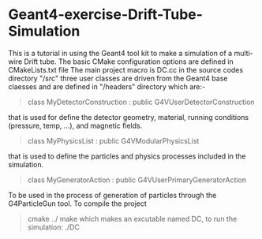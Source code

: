 # Geant4-exercise-Drift-Tube-Simulation
This is a tutorial in using the Geant4 tool kit to make a simulation of a multi-wire Drift tube.
The basic CMake configuration options are defined in CMakeLists.txt file
The main project macro is DC.cc in the source codes directory "/src"
three user classes are driven from the Geant4 base claesses and are defined in "/headers" directory which are:-

> class MyDetectorConstruction : public G4VUserDetectorConstruction

that is used for define the detector geometry, material, running conditions (pressure, temp, ...), and magnetic fields.
> class MyPhysicsList : public G4VModularPhysicsList

that is used to define the particles and physics processes included in the simulation.
> class MyGeneratorAction : public G4VUserPrimaryGeneratorAction

To be used in the process of generation of particles through the G4ParticleGun tool.
To compile the project
> cmake ../
> make
which makes an excutable named DC, to run the simulation:
> ./DC
